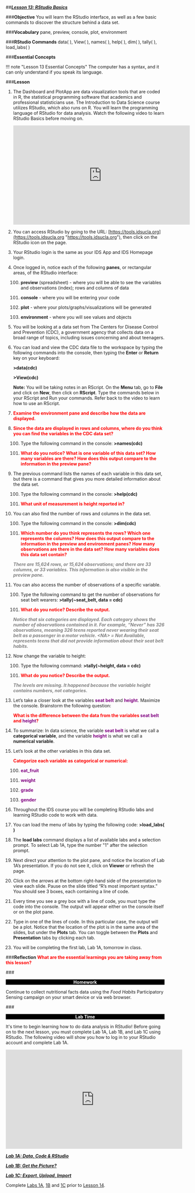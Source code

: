 ##***<u>Lesson 13: RStudio Basics</u>***

###**Objective**
You will learn the RStudio interface, as well as a few basic commands to discover the structure behind
a data set.


###**Vocabulary**
pane, preview, console, plot, environment

###**RStudio Commands**
data( ), View( ), names( ), help( ), dim( ), tally( ), load_labs( )

###**Essential Concepts**

!!! note "Lesson 13 Essential Concepts"
    The computer has a syntax, and it can only understand if you speak its language.
    

###**Lesson**
1. The Dashboard and PlotApp are data visualization tools that are coded in R,
the statistical programming software that academics and professional statisticians use. The
Introduction to Data Science course utilizes RStudio, which also runs on R. You will learn the
programming language of RStudio for data analysis. Watch the following video to learn RStudio Basics before moving on.

    <iframe width="560" height="315" src="https://www.youtube.com/embed/WkxCfaol3pE" frameborder="0" allow="accelerometer; autoplay; encrypted-media; gyroscope; picture-in-picture" allowfullscreen></iframe>

2. You can access RStudio by going to the URL: [https://tools.idsucla.org](https://tools.idsucla.org "https://tools.idsucla.org"),
then click on the RStudio icon on the page.

3. Your RStudio login is the same as your IDS App and IDS Homepage login.

4. Once logged in, notice each of the following **panes**, or rectangular areas, of the RStudio interface:

    100. **preview** (spreadsheet) - where you will be able to see the variables and observations
    (index); rows and columns of data

    100. **console** - where you will be entering your code

    100. **plot** - where your plots/graphs/visualizations will be generated

    100. **environment** - where you will see values and objects

5. You will be looking at a data set from The Centers for Disease Control and
Prevention (CDC), a government agency that collects data on a broad range of topics, including issues concerning and about teenagers.

6. You can load and view the CDC data file to the workspace by typing the following
commands into the console, then typing the **Enter** or **Return** key on your keyboard:


    **>data(cdc)**

    **>View(cdc)**


    **Note:** You will be taking notes in an RScript. On the **Menu** tab, go to **File** and click on **New**, then click on **RScript**. Type the commands below in your RScript and Run your commands. Refer back to the video to learn how to use an RScript.


7. <strong style="color: red;"> Examine the environment pane and describe how the data are displayed. </strong> 

8. <strong style="color: red;"> Since the data are displayed in rows and columns, where do you think you can find the variables in the CDC data set? </strong> 
    
    100. Type the following command in the console: **>names(cdc)**

    100. <strong style="color: red;"> What do you notice? What is one variable of this data set? How many variables are
    there? How does this output compare to the information in the preview pane?  </strong>

9. The previous command lists the names of each variable in this data set, but there is a command that gives you more detailed information about the data set. 

    100. Type the following command in the console: **>help(cdc)**

    100. <strong style="color: red;"> What unit of measurement is height reported in? </strong>

10. You can also find the number of rows and columns in the data set. 
    
    100. Type the following command in the console: **>dim(cdc)**

    100. <strong style="color: red;"> Which number do you think represents the rows? Which one represents the
    columns? How does this output compare to the information in the preview and
    environment panes? How many observations are there in the data set? How many
    variables does this data set contain? </strong> 
    
    <span style="color:grey">***There are 15,624 rows, or 15,624 observations;
    and there are 33 columns, or 33 variables. This information is also visible in the
    preview pane.***</span>

11. You can also access the number of observations of a specific variable. 

    100. Type the following command to get the number of observations for seat belt wearers: **>tally(~seat_belt, data = cdc)**

    100. <strong style="color: red;"> What do you notice? Describe the output. </strong> 
    
    <span style="color:grey">***Notice that six categories are
    displayed. Each category shows the number of observations contained in it. For example,
    “Never” has 326 observations, meaning 326 teens reported never wearing their
    seat belt as a passenger in a motor vehicle. &lt;NA> = Not Available, represents teens
    that did not provide information about their seat belt habits.***</span>

12. Now change the variable to height:

    100. Type the following command: **>tally(~height, data = cdc)**

    100. <strong style="color: red;"> What do you notice? Describe the output. </strong> 
    
    <span style="color:grey">***The levels are missing. It happened
    because the variable height contains numbers, not categories.***</span>

13. Let’s take a closer look at the variables <strong style="color: purple;">seat belt</strong> and <strong style="color: purple;">height</strong>. Maximize the console. Brainstorm the following question:

    <strong style="color: red;"> What is the difference between the data from the variables <strong style="color: purple;">seat belt</strong> and <strong style="color: purple;">height</strong>?</strong>

14. To summarize: In data science, the variable <strong style="color: purple;">seat belt</strong> is what we call a **categorical variable**, and
the variable <strong style="color: purple;">height</strong> is what we call a **numerical variable**.

15. Let’s look at the other variables in this data set. 

    <strong style="color: red;"> Categorize each variable as categorical
or numerical: </strong>

    100. <strong style="color: purple;">eat_fruit </strong>

    100. <strong style="color: purple;"> weight </strong>

    100. <strong style="color: purple;"> grade </strong>

    100. <strong style="color: purple;"> gender </strong>

16. Throughout the IDS course you will be completing RStudio labs and learning RStudio code to work with data.

17. You can load the menu of labs by typing the following code: **>load_labs( )**

18. The **load labs** command displays a list of available labs and a selection prompt. To select Lab 1A,
type the number "1" after the selection prompt.

19. Next direct your attention to the plot pane, and notice the location of Lab 1A’s presentation. If you do not see it, click on **Viewer** or refresh the page.

20. Click on the arrows at the bottom right-hand side of the presentation to view each slide. Pause on
the slide titled “R’s most important syntax.” You should see 3 boxes, each containing a line of code.

21. Every time you see a grey box with a line of code, you must type the code into the
console. The output will appear either on the console itself or on the plot pane.

22. Type in one of the lines of code. In this particular case, the output will be a plot. Notice that the location of the plot is in the same area of the slides, but under the **Plots** tab. You can toggle between the **Plots** and **Presentation** tabs by clicking each tab.

23. You will be completing the first lab, Lab 1A, tomorrow in class.


###**Reflection**
<strong style="color: red;">What are the essential learnings you are taking away from this lesson?</strong> 

###<p style="background: black; color: white; text-align: center;">**Homework**</p>
Continue to collect nutritional facts data using the *Food Habits* Participatory Sensing
campaign on your smart device or via web browser.

###<p style="background: black; color: white; text-align: center;">**Lab Time**</p>
It's time to begin learning how to do data analysis in RStudio! Before going on to the next lesson, you must complete Lab 1A, Lab 1B, and Lab 1C using RStudio. The following video will show you how to log in to your RStudio account and complete Lab 1A.

<iframe width="560" height="315" src="https://www.youtube.com/embed/v3qPfE4ruQA" frameborder="0" allow="accelerometer; autoplay; encrypted-media; gyroscope; picture-in-picture" allowfullscreen></iframe>

[<u>***Lab 1A: Data, Code & RStudio***</u>](lab1a.md)

[<u>***Lab 1B: Get the Picture?***</u>](lab1b.md)

[<u>***Lab 1C: Export, Upload, Import***</u>](lab1c.md)

Complete [Labs 1A](lab1a.md), [1B](lab1b.md) and [1C](lab1c.md) prior to [Lesson 14](lesson14.md).